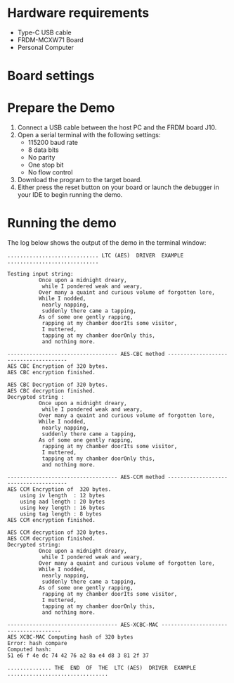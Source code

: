 Hardware requirements
=====================
- Type-C USB cable
- FRDM-MCXW71 Board
- Personal Computer

Board settings
============

Prepare the Demo
================
1.  Connect a USB cable between the host PC and the FRDM board J10.
2.  Open a serial terminal with the following settings:
    - 115200 baud rate
    - 8 data bits
    - No parity
    - One stop bit
    - No flow control
3.  Download the program to the target board.
4.  Either press the reset button on your board or launch the debugger in your IDE to begin running the demo.

Running the demo
================
The log below shows the output of the demo in the terminal window:
~~~~~~~~~~~~~~~~~~~~~~~~~~~~~~~~~~~
............................. LTC (AES)  DRIVER  EXAMPLE .............................

Testing input string:
          Once upon a midnight dreary,
           while I pondered weak and weary,
          Over many a quaint and curious volume of forgotten lore,
          While I nodded,
           nearly napping,
           suddenly there came a tapping,
          As of some one gently rapping,
           rapping at my chamber doorIts some visitor,
           I muttered,
           tapping at my chamber doorOnly this,
           and nothing more.

----------------------------------- AES-CBC method --------------------------------------
AES CBC Encryption of 320 bytes.
AES CBC encryption finished.

AES CBC Decryption of 320 bytes.
AES CBC decryption finished.
Decrypted string :
          Once upon a midnight dreary,
           while I pondered weak and weary,
          Over many a quaint and curious volume of forgotten lore,
          While I nodded,
           nearly napping,
           suddenly there came a tapping,
          As of some one gently rapping,
           rapping at my chamber doorIts some visitor,
           I muttered,
           tapping at my chamber doorOnly this,
           and nothing more.

----------------------------------- AES-CCM method --------------------------------------
AES CCM Encryption of  320 bytes.
    using iv length  : 12 bytes
    using aad length : 20 bytes
    using key length : 16 bytes
    using tag length : 8 bytes
AES CCM encryption finished.

AES CCM decryption of 320 bytes.
AES CCM decryption finished.
Decrypted string:
          Once upon a midnight dreary,
           while I pondered weak and weary,
          Over many a quaint and curious volume of forgotten lore,
          While I nodded,
           nearly napping,
           suddenly there came a tapping,
          As of some one gently rapping,
           rapping at my chamber doorIts some visitor,
           I muttered,
           tapping at my chamber doorOnly this,
           and nothing more.

----------------------------------- AES-XCBC-MAC --------------------------------------
AES XCBC-MAC Computing hash of 320 bytes
Error: hash compare
Computed hash:
51 e6 f 4e dc 74 42 76 a2 8a e4 d8 3 81 2f 37

.............. THE  END  OF  THE  LTC (AES)  DRIVER  EXAMPLE ................................
~~~~~~~~~~~~~~~~~~~~~~~~~~~~~~~~~~~
